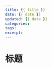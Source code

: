 ```yaml
---
title: {{ title }}
date: {{ date }}
updated: {{ date }}
categories:
tags:
excerpt:
---
```


# 标题



